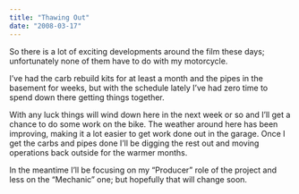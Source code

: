 ```yaml
---
title: "Thawing Out"
date: "2008-03-17"
---
```


<div class="content">
<p>So there is a lot of exciting developments around the film these days;
unfortunately none of them have to do with my motorcycle.</p>
<p>I’ve had the carb rebuild kits for at least a month and the pipes in the
basement for weeks, but with the schedule lately I’ve had zero time to spend
down there getting things together.</p>
<p>With any luck things will wind down here in the next week or so and I’ll get a
chance to do some work on the bike. The weather around here has been
improving, making it a lot easier to get work done out in the garage. Once I
get the carbs and pipes done I’ll be digging the rest out and moving
operations back outside for the warmer months.</p>
<p>In the meantime I’ll be focusing on my “Producer” role of the project and less
on the “Mechanic” one; but hopefully that will change soon.</p>
</div>
